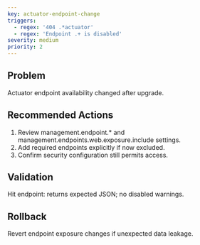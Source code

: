 ```yaml
---
key: actuator-endpoint-change
triggers:
  - regex: '404 .*actuator'
  - regex: 'Endpoint .+ is disabled'
severity: medium
priority: 2
---
```

## Problem
Actuator endpoint availability changed after upgrade.
## Recommended Actions
1. Review management.endpoint.* and management.endpoints.web.exposure.include settings.
2. Add required endpoints explicitly if now excluded.
3. Confirm security configuration still permits access.
## Validation
Hit endpoint: returns expected JSON; no disabled warnings.
## Rollback
Revert endpoint exposure changes if unexpected data leakage.
